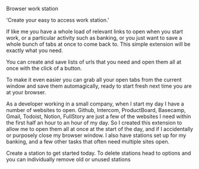 Browser work station

'Create your easy to access work station.'

If like me you have a whole load of relevant links to open when you start work, or a particular activity such as banking, or you just want to save a whole bunch of tabs at once to come back to. This simple extension will be exactly what you need.

You can create and save lists of urls that you need and open them all at once with the click of a button.

To make it even easier you can grab all your open tabs from the current window and save them automagically, ready to start fresh next time you are at your browser.

As a developer working in a small company, when I start my day I have a number of websites to open. Github, Intercom, ProductBoard, Basecamp, Gmail, Todoist, Notion, FullStory are just a few of the websites I need within the first half an hour to an hour of my day. So I created this extension to allow me to open them all at once at the start of the day, and if I accidentally or purposely close my browser window. I also have stations set up for my banking, and a few other tasks that often need multiple sites open.


Create a station to get started today. To delete stations head to options and you can individually remove old or unused stations
